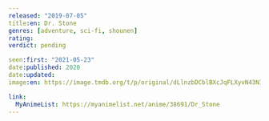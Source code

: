 ```yaml
---
released: "2019-07-05"
title:en: Dr. Stone
genres: [adventure, sci-fi, shounen]
rating:
verdict: pending

seen:first: "2021-05-23"
date:published: 2020
date:updated:
image:en: https://image.tmdb.org/t/p/original/dLlnzbDCblBXcJqFLXyvN43NIwp.jpg

link:
  MyAnimeList: https://myanimelist.net/anime/38691/Dr_Stone
---
```

